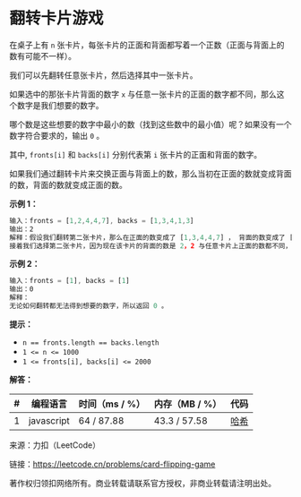 # 翻转卡片游戏

在桌子上有 `n` 张卡片，每张卡片的正面和背面都写着一个正数（正面与背面上的数有可能不一样）。

我们可以先翻转任意张卡片，然后选择其中一张卡片。

如果选中的那张卡片背面的数字 `x` 与任意一张卡片的正面的数字都不同，那么这个数字是我们想要的数字。

哪个数是这些想要的数字中最小的数（找到这些数中的最小值）呢？如果没有一个数字符合要求的，输出 `0` 。

其中, `fronts[i]` 和 `backs[i]` 分别代表第 `i` 张卡片的正面和背面的数字。

如果我们通过翻转卡片来交换正面与背面上的数，那么当初在正面的数就变成背面的数，背面的数就变成正面的数。

**示例 1：**

``` javascript
输入：fronts = [1,2,4,4,7], backs = [1,3,4,1,3]
输出：2
解释：假设我们翻转第二张卡片，那么在正面的数变成了 [1,3,4,4,7] ， 背面的数变成了 [1,2,4,1,3]。
接着我们选择第二张卡片，因为现在该卡片的背面的数是 2，2 与任意卡片上正面的数都不同，所以 2 就是我们想要的数字。
```

**示例 2：**

``` javascript
输入：fronts = [1], backs = [1]
输出：0
解释：
无论如何翻转都无法得到想要的数字，所以返回 0 。
```

**提示：**

- `n == fronts.length == backs.length`
- `1 <= n <= 1000`
- `1 <= fronts[i], backs[i] <= 2000`

**解答：**

**#**|**编程语言**|**时间（ms / %）**|**内存（MB / %）**|**代码**
--|--|--|--|--
1|javascript|64 / 87.88|43.3 / 57.58|[哈希](./javascript/ac_v1.js)

来源：力扣（LeetCode）

链接：https://leetcode.cn/problems/card-flipping-game

著作权归领扣网络所有。商业转载请联系官方授权，非商业转载请注明出处。
